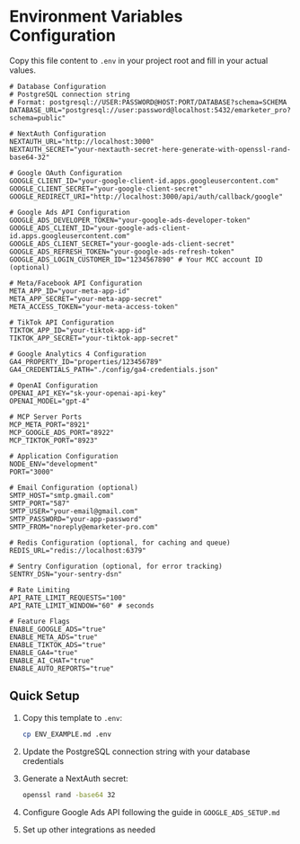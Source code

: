 # Environment Variables Configuration

Copy this file content to `.env` in your project root and fill in your actual values.

```env
# Database Configuration
# PostgreSQL connection string
# Format: postgresql://USER:PASSWORD@HOST:PORT/DATABASE?schema=SCHEMA
DATABASE_URL="postgresql://user:password@localhost:5432/emarketer_pro?schema=public"

# NextAuth Configuration
NEXTAUTH_URL="http://localhost:3000"
NEXTAUTH_SECRET="your-nextauth-secret-here-generate-with-openssl-rand-base64-32"

# Google OAuth Configuration
GOOGLE_CLIENT_ID="your-google-client-id.apps.googleusercontent.com"
GOOGLE_CLIENT_SECRET="your-google-client-secret"
GOOGLE_REDIRECT_URI="http://localhost:3000/api/auth/callback/google"

# Google Ads API Configuration
GOOGLE_ADS_DEVELOPER_TOKEN="your-google-ads-developer-token"
GOOGLE_ADS_CLIENT_ID="your-google-ads-client-id.apps.googleusercontent.com"
GOOGLE_ADS_CLIENT_SECRET="your-google-ads-client-secret"
GOOGLE_ADS_REFRESH_TOKEN="your-google-ads-refresh-token"
GOOGLE_ADS_LOGIN_CUSTOMER_ID="1234567890" # Your MCC account ID (optional)

# Meta/Facebook API Configuration
META_APP_ID="your-meta-app-id"
META_APP_SECRET="your-meta-app-secret"
META_ACCESS_TOKEN="your-meta-access-token"

# TikTok API Configuration
TIKTOK_APP_ID="your-tiktok-app-id"
TIKTOK_APP_SECRET="your-tiktok-app-secret"

# Google Analytics 4 Configuration
GA4_PROPERTY_ID="properties/123456789"
GA4_CREDENTIALS_PATH="./config/ga4-credentials.json"

# OpenAI Configuration
OPENAI_API_KEY="sk-your-openai-api-key"
OPENAI_MODEL="gpt-4"

# MCP Server Ports
MCP_META_PORT="8921"
MCP_GOOGLE_ADS_PORT="8922"
MCP_TIKTOK_PORT="8923"

# Application Configuration
NODE_ENV="development"
PORT="3000"

# Email Configuration (optional)
SMTP_HOST="smtp.gmail.com"
SMTP_PORT="587"
SMTP_USER="your-email@gmail.com"
SMTP_PASSWORD="your-app-password"
SMTP_FROM="noreply@emarketer-pro.com"

# Redis Configuration (optional, for caching and queue)
REDIS_URL="redis://localhost:6379"

# Sentry Configuration (optional, for error tracking)
SENTRY_DSN="your-sentry-dsn"

# Rate Limiting
API_RATE_LIMIT_REQUESTS="100"
API_RATE_LIMIT_WINDOW="60" # seconds

# Feature Flags
ENABLE_GOOGLE_ADS="true"
ENABLE_META_ADS="true"
ENABLE_TIKTOK_ADS="true"
ENABLE_GA4="true"
ENABLE_AI_CHAT="true"
ENABLE_AUTO_REPORTS="true"
```

## Quick Setup

1. Copy this template to `.env`:
   ```bash
   cp ENV_EXAMPLE.md .env
   ```

2. Update the PostgreSQL connection string with your database credentials

3. Generate a NextAuth secret:
   ```bash
   openssl rand -base64 32
   ```

4. Configure Google Ads API following the guide in `GOOGLE_ADS_SETUP.md`

5. Set up other integrations as needed



